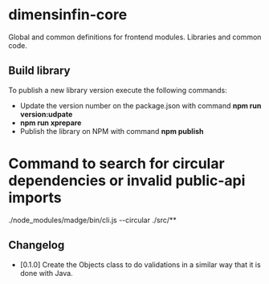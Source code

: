 # dimensinfin-core
Global and common definitions for frontend modules. Libraries and common code.

## Build library
To publish a new library version execute the following commands:
* Update the version number on the package.json with command **npm run version:udpate**
* **npm run xprepare**
* Publish the library on NPM with command **npm publish**

# Command to search for circular dependencies or invalid public-api imports
./node_modules/madge/bin/cli.js --circular ./src/**

## Changelog
* [0.1.0] Create the Objects class to do validations in a similar way that it is done with Java.
